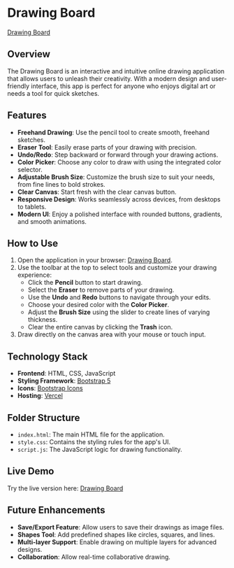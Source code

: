 # Drawing Board 

[Drawing Board](https://drawing-boardapp.vercel.app/)

## Overview
The Drawing Board is an interactive and intuitive online drawing application that allows users to unleash their creativity. With a modern design and user-friendly interface, this app is perfect for anyone who enjoys digital art or needs a tool for quick sketches.

## Features
- **Freehand Drawing**: Use the pencil tool to create smooth, freehand sketches.
- **Eraser Tool**: Easily erase parts of your drawing with precision.
- **Undo/Redo**: Step backward or forward through your drawing actions.
- **Color Picker**: Choose any color to draw with using the integrated color selector.
- **Adjustable Brush Size**: Customize the brush size to suit your needs, from fine lines to bold strokes.
- **Clear Canvas**: Start fresh with the clear canvas button.
- **Responsive Design**: Works seamlessly across devices, from desktops to tablets.
- **Modern UI**: Enjoy a polished interface with rounded buttons, gradients, and smooth animations.

## How to Use
1. Open the application in your browser: [Drawing Board](https://drawing-boardapp.vercel.app/).
2. Use the toolbar at the top to select tools and customize your drawing experience:
    - Click the **Pencil** button to start drawing.
    - Select the **Eraser** to remove parts of your drawing.
    - Use the **Undo** and **Redo** buttons to navigate through your edits.
    - Choose your desired color with the **Color Picker**.
    - Adjust the **Brush Size** using the slider to create lines of varying thickness.
    - Clear the entire canvas by clicking the **Trash** icon.
3. Draw directly on the canvas area with your mouse or touch input.

## Technology Stack
- **Frontend**: HTML, CSS, JavaScript
- **Styling Framework**: [Bootstrap 5](https://getbootstrap.com/)
- **Icons**: [Bootstrap Icons](https://icons.getbootstrap.com/)
- **Hosting**: [Vercel](https://vercel.com/)

## Folder Structure
- `index.html`: The main HTML file for the application.
- `style.css`: Contains the styling rules for the app's UI.
- `script.js`: The JavaScript logic for drawing functionality.

## Live Demo
Try the live version here: [Drawing Board](https://drawing-boardapp.vercel.app/)

## Future Enhancements
- **Save/Export Feature**: Allow users to save their drawings as image files.
- **Shapes Tool**: Add predefined shapes like circles, squares, and lines.
- **Multi-layer Support**: Enable drawing on multiple layers for advanced designs.
- **Collaboration**: Allow real-time collaborative drawing.



